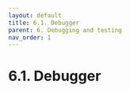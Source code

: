 ```yaml
---
layout: default
title: 6.1. Debugger
parent: 6. Debugging and testing
nav_order: 1
---
```


# 6.1. Debugger 
